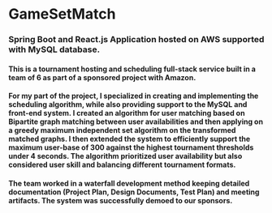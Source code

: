 # GameSetMatch

### Spring Boot and React.js Application hosted on AWS supported with MySQL database.

#### This is a tournament hosting and scheduling full-stack service built in a team of 6 as part of a sponsored project with Amazon.

#### For my part of the project, I specialized in creating and implementing the scheduling algorithm, while also providing support to the MySQL and front-end system. I created an algorithm for user matching based on Bipartite graph matching between user availabilities and then applying on a greedy maximum independent set algorithm on the transformed matched graphs. I then extended the system to efficiently support the maximum user-base of 300 against the highest tournament thresholds under 4 seconds. The algorithm prioritized user availability but also considered user skill and balancing different tournament formats.

#### The team worked in a waterfall development method keeping detailed documentation (Project Plan, Design Documents, Test Plan) and meeting artifacts. The system was successfully demoed to our sponsors.
